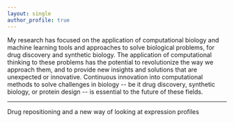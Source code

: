```yaml
---
layout: single
author_profile: true
---
```


My research has focused on the application of computational biology and machine learning tools and approaches to solve biological problems, for drug discovery and synthetic biology. The application of computational thinking to these problems has the potential to revolutionize the way we approach them, and to provide new insights and solutions that are unexpected or innovative. Continuous innovation into computational methods to solve challenges in biology -- be it drug discovery, synthetic biology, or protein design -- is essential to the future of these fields.

---
Drug repositioning and a new way of looking at expression profiles